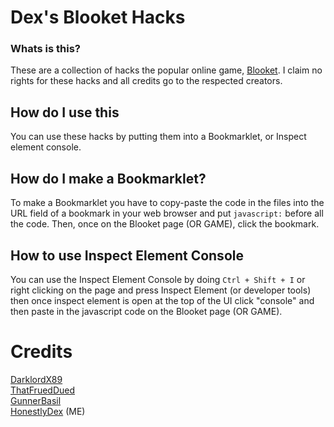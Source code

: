 # Dex's Blooket Hacks<br>

### Whats is this?<br>

These are a collection of hacks the popular online game, <a href="https://blooket.com">Blooket</a>. I claim no rights for these hacks and all credits go to the respected creators.
## How do I use this<br>

You can use these hacks by putting them into a Bookmarklet, or Inspect element console.
## How do I make a Bookmarklet?<br>

To make a Bookmarklet you have to copy-paste the code in the files into the URL field of a bookmark in your web browser and put `javascript:` before all the code. Then, once on the Blooket page (OR GAME), click the bookmark.
## How to use Inspect Element Console<br>

You can use the Inspect Element Console by doing `Ctrl + Shift + I` or right clicking on the page and press Inspect Element (or developer tools) then once inspect element is open at the top of the UI click "console" and then paste in the javascript code on the Blooket page (OR GAME).

# Credits<br>

<a href="https://github.com/DarklordX89/BlooketTokenAdder">DarklordX89</a><br>
<a href="https://github.com/ThatFruedDued/blooket-hack">ThatFruedDued</a><br>
<a href="https://gbasil.dev/blooket">GunnerBasil</a><br>
<a href="https://github.com/HonestlyDex">HonestlyDex</a> (ME)
